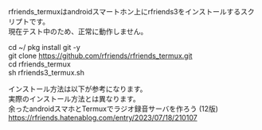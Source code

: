 rfriends_termuxはandroidスマートホン上にrfriends3をインストールするスクリプトです。  
現在テスト中のため、正常に動作しません。  

cd ~/
pkg install git -y  
git clone https://github.com/rfriends/rfriends_termux.git  
cd rfriends_termux  
sh rfriends3_termux.sh  

  インストール方法は以下が参考になります。  
  実際のインストール方法とは異なります。  
余ったandroidスマホとTermuxでラジオ録音サーバを作ろう (12版)  
https://rfriends.hatenablog.com/entry/2023/07/18/210107  
